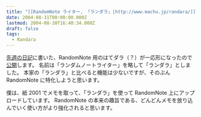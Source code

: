 ```yaml
---
title: "[[RandomNote ライター, 「ランダラ」|http://www.machu.jp/randara/]]"
date: 2004-08-31T00:00:00.000Z
lastmod: 2004-08-30T16:40:34.000Z
draft: false
tags:
  - Randara
---
```


[先週の日記](/posts/20040824/p02)に書いた、RandomNote 用のはてダラ（？）が一応形になったので[公開](http://www.machu.jp/randara/)します。 名前は「ランダムノートライター」を略して「ランダラ」としました。 本家の「ランダラ」と比べると機能は少ないですが、そのぶん RandomNote に特化しようと思います。

僕は、紙 2001 でメモを取って、「ランダラ」を使って RandomNote 上にアップロードしています。 RandomNote の本来の趣旨である、どんどんメモを放り込んでいく使い方がより強化されると思います。
